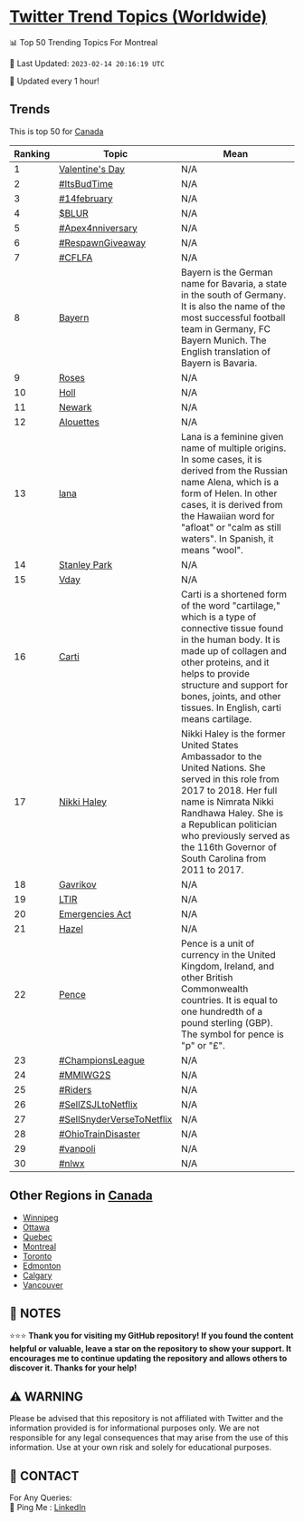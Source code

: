 [Twitter Trend Topics (Worldwide)](https://github.com/ErcinDedeoglu/Twitter-Trend-Topics)
==========


📊 Top 50 Trending Topics For Montreal

📆 Last Updated: `2023-02-14 20:16:19 UTC`

🔧 Updated every 1 hour!


## Trends

This is top 50 for [Canada](</Canada>)

| Ranking | Topic | Mean |
| ------- | ------------ | ------------ |
| 1 | [Valentine's Day](http://twitter.com/search?q=Valentine%27s+Day) | N/A |
| 2 | [#ItsBudTime](http://twitter.com/search?q=%23ItsBudTime) | N/A |
| 3 | [#14february](http://twitter.com/search?q=%2314february) | N/A |
| 4 | [$BLUR](http://twitter.com/search?q=%24BLUR) | N/A |
| 5 | [#Apex4nniversary](http://twitter.com/search?q=%23Apex4nniversary) | N/A |
| 6 | [#RespawnGiveaway](http://twitter.com/search?q=%23RespawnGiveaway) | N/A |
| 7 | [#CFLFA](http://twitter.com/search?q=%23CFLFA) | N/A |
| 8 | [Bayern](http://twitter.com/search?q=Bayern) | Bayern is the German name for Bavaria, a state in the south of Germany. It is also the name of the most successful football team in Germany, FC Bayern Munich. The English translation of Bayern is Bavaria. |
| 9 | [Roses](http://twitter.com/search?q=Roses) | N/A |
| 10 | [Holl](http://twitter.com/search?q=Holl) | N/A |
| 11 | [Newark](http://twitter.com/search?q=Newark) | N/A |
| 12 | [Alouettes](http://twitter.com/search?q=Alouettes) | N/A |
| 13 | [lana](http://twitter.com/search?q=lana) | Lana is a feminine given name of multiple origins. In some cases, it is derived from the Russian name Alena, which is a form of Helen. In other cases, it is derived from the Hawaiian word for "afloat" or "calm as still waters". In Spanish, it means "wool". |
| 14 | [Stanley Park](http://twitter.com/search?q=Stanley+Park) | N/A |
| 15 | [Vday](http://twitter.com/search?q=Vday) | N/A |
| 16 | [Carti](http://twitter.com/search?q=Carti) | Carti is a shortened form of the word "cartilage," which is a type of connective tissue found in the human body. It is made up of collagen and other proteins, and it helps to provide structure and support for bones, joints, and other tissues. In English, carti means cartilage. |
| 17 | [Nikki Haley](http://twitter.com/search?q=Nikki+Haley) | Nikki Haley is the former United States Ambassador to the United Nations. She served in this role from 2017 to 2018. Her full name is Nimrata Nikki Randhawa Haley. She is a Republican politician who previously served as the 116th Governor of South Carolina from 2011 to 2017. |
| 18 | [Gavrikov](http://twitter.com/search?q=Gavrikov) | N/A |
| 19 | [LTIR](http://twitter.com/search?q=LTIR) | N/A |
| 20 | [Emergencies Act](http://twitter.com/search?q=Emergencies+Act) | N/A |
| 21 | [Hazel](http://twitter.com/search?q=Hazel) | N/A |
| 22 | [Pence](http://twitter.com/search?q=Pence) | Pence is a unit of currency in the United Kingdom, Ireland, and other British Commonwealth countries. It is equal to one hundredth of a pound sterling (GBP). The symbol for pence is "p" or "£". |
| 23 | [#ChampionsLeague](http://twitter.com/search?q=%23ChampionsLeague) | N/A |
| 24 | [#MMIWG2S](http://twitter.com/search?q=%23MMIWG2S) | N/A |
| 25 | [#Riders](http://twitter.com/search?q=%23Riders) | N/A |
| 26 | [#SellZSJLtoNetflix](http://twitter.com/search?q=%23SellZSJLtoNetflix) | N/A |
| 27 | [#SellSnyderVerseToNetflix](http://twitter.com/search?q=%23SellSnyderVerseToNetflix) | N/A |
| 28 | [#OhioTrainDisaster](http://twitter.com/search?q=%23OhioTrainDisaster) | N/A |
| 29 | [#vanpoli](http://twitter.com/search?q=%23vanpoli) | N/A |
| 30 | [#nlwx](http://twitter.com/search?q=%23nlwx) | N/A |



## Other Regions in [Canada](</Canada>)

* [Winnipeg](</Canada/Winnipeg.md>)
* [Ottawa](</Canada/Ottawa.md>)
* [Quebec](</Canada/Quebec.md>)
* [Montreal](</Canada/Montreal.md>)
* [Toronto](</Canada/Toronto.md>)
* [Edmonton](</Canada/Edmonton.md>)
* [Calgary](</Canada/Calgary.md>)
* [Vancouver](</Canada/Vancouver.md>)



## 📝 NOTES

⭐⭐⭐ **Thank you for visiting my GitHub repository! If you found the content helpful or valuable, leave a star on the repository to show your support. It encourages me to continue updating the repository and allows others to discover it. Thanks for your help!**


## ⚠️ WARNING

Please be advised that this repository is not affiliated with Twitter and the information provided is for informational purposes only. We are not responsible for any legal consequences that may arise from the use of this information. Use at your own risk and solely for educational purposes.


## 📨 CONTACT

 For Any Queries:  
            🏓 Ping Me : [LinkedIn](https://www.linkedin.com/in/ercindedeoglu/)
